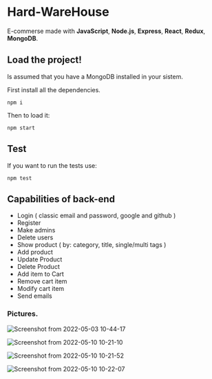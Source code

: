 # Hard-WareHouse

E-commerse made with **JavaScript**, **Node.js**, **Express**, **React**, **Redux**, **MongoDB**.


## Load the project!

Is assumed that you have a MongoDB installed in your sistem.

First install all the dependencies.
```npm
npm i
```

Then to load it:

```npm
npm start
```

## Test

If you want to run the tests use:

```npm
npm test
```

## Capabilities of back-end

- Login ( classic email and password, google and github )
- Register
- Make admins
- Delete users
- Show product ( by: category, title, single/multi tags )
- Add product
- Update Product
- Delete Product
- Add item to Cart
- Remove cart item
- Modify cart item
- Send emails


### Pictures.

![Screenshot from 2022-05-03 10-44-17](https://user-images.githubusercontent.com/104360084/167638725-82cf25c7-a227-4133-8d9e-49ee1d815435.png)

![Screenshot from 2022-05-10 10-21-10](https://user-images.githubusercontent.com/104360084/167638765-e29ba954-cace-4e74-a594-934646c05870.png)

![Screenshot from 2022-05-10 10-21-52](https://user-images.githubusercontent.com/104360084/167638809-af1ee617-ba70-4733-8567-27da3919e0aa.png)

![Screenshot from 2022-05-10 10-22-07](https://user-images.githubusercontent.com/104360084/167638846-58cba71c-858c-4f04-8f7e-0fb846bbac8a.png)


